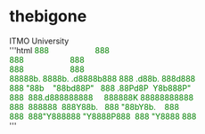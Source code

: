<h1>thebigone</h1>
ITMO University<br>
'''html
<span style="color: green">
888&nbsp; &nbsp; &nbsp; &nbsp; &nbsp; &nbsp; &nbsp; &nbsp; &nbsp; &nbsp; &nbsp;888<br>
888&nbsp; &nbsp; &nbsp; &nbsp; &nbsp; &nbsp; &nbsp; &nbsp; &nbsp; &nbsp; &nbsp;888<br>
888&nbsp; &nbsp; &nbsp; &nbsp; &nbsp; &nbsp; &nbsp; &nbsp; &nbsp; &nbsp; &nbsp;888<br>
88888b.  8888b.  .d8888b888  888 .d88b. 888d888 <br>
888&nbsp;"88b&nbsp; &nbsp; "88bd88P"&nbsp; &nbsp;888&nbsp;.88Pd8P&nbsp; Y8b888P"<br>
888&nbsp; 888.d888888888&nbsp; &nbsp; &nbsp;888888K&nbsp;88888888888<br>
888&nbsp; 888888&nbsp; 888Y88b.&nbsp; &nbsp;888&nbsp;"88bY8b.&nbsp; &nbsp; 888<br>
888&nbsp; 888"Y888888&nbsp;"Y8888P888&nbsp; 888&nbsp;"Y8888&nbsp;888<br>
</span>
'''
